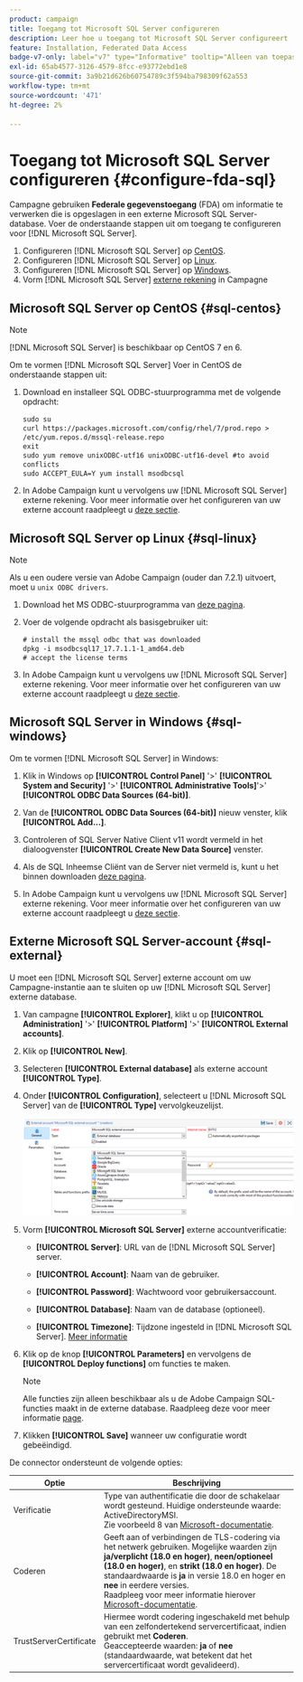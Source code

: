 ```yaml
---
product: campaign
title: Toegang tot Microsoft SQL Server configureren
description: Leer hoe u toegang tot Microsoft SQL Server configureert
feature: Installation, Federated Data Access
badge-v7-only: label="v7" type="Informative" tooltip="Alleen van toepassing op Campaign Classic v7"
exl-id: 65ab4577-3126-4579-8fcc-e93772ebd1e8
source-git-commit: 3a9b21d626b60754789c3f594ba798309f62a553
workflow-type: tm+mt
source-wordcount: '471'
ht-degree: 2%

---
```


# Toegang tot Microsoft SQL Server configureren {#configure-fda-sql}



Campagne gebruiken **Federale gegevenstoegang** (FDA) om informatie te verwerken die is opgeslagen in een externe Microsoft SQL Server-database. Voer de onderstaande stappen uit om toegang te configureren voor [!DNL Microsoft SQL Server].

1. Configureren [!DNL Microsoft SQL Server] op [CentOS](#sql-centos).
1. Configureren [!DNL Microsoft SQL Server] op [Linux](#sql-linux).
1. Configureren [!DNL Microsoft SQL Server] op [Windows](#sql-windows).
1. Vorm [!DNL Microsoft SQL Server] [externe rekening](#sql-external) in Campagne

## Microsoft SQL Server op CentOS {#sql-centos}

>[!NOTE]
>
> [!DNL Microsoft SQL Server] is beschikbaar op CentOS 7 en 6.

Om te vormen [!DNL Microsoft SQL Server] Voer in CentOS de onderstaande stappen uit:

1. Download en installeer SQL ODBC-stuurprogramma met de volgende opdracht:

   ```
   sudo su
   curl https://packages.microsoft.com/config/rhel/7/prod.repo > /etc/yum.repos.d/mssql-release.repo
   exit
   sudo yum remove unixODBC-utf16 unixODBC-utf16-devel #to avoid conflicts
   sudo ACCEPT_EULA=Y yum install msodbcsql
   ```

1. In Adobe Campaign kunt u vervolgens uw [!DNL Microsoft SQL Server] externe rekening. Voor meer informatie over het configureren van uw externe account raadpleegt u [deze sectie](#sql-external).

## Microsoft SQL Server op Linux {#sql-linux}

>[!NOTE]
>
> Als u een oudere versie van Adobe Campaign (ouder dan 7.2.1) uitvoert, moet u `unix ODBC drivers`.

1. Download het MS ODBC-stuurprogramma van [deze pagina](https://packages.microsoft.com/ubuntu/16.04/prod/pool/main/m/msodbcsql17/).

1. Voer de volgende opdracht als basisgebruiker uit:

   ```
   # install the mssql odbc that was downloaded
   dpkg -i msodbcsql17_17.7.1.1-1_amd64.deb
   # accept the license terms
   ```

1. In Adobe Campaign kunt u vervolgens uw [!DNL Microsoft SQL Server] externe rekening. Voor meer informatie over het configureren van uw externe account raadpleegt u [deze sectie](#sql-external).

## Microsoft SQL Server in Windows {#sql-windows}

Om te vormen [!DNL Microsoft SQL Server] in Windows:

1. Klik in Windows op **[!UICONTROL Control Panel]** &#39;>&#39; **[!UICONTROL System and Security]** &#39;>&#39; **[!UICONTROL Administrative Tools]**&#39;>&#39; **[!UICONTROL ODBC Data Sources (64-bit)]**.

1. Van de **[!UICONTROL ODBC Data Sources (64-bit)]** nieuw venster, klik **[!UICONTROL Add...]**.

1. Controleren of SQL Server Native Client v11 wordt vermeld in het dialoogvenster **[!UICONTROL Create New Data Source]** venster.

1. Als de SQL Inheemse Cliënt van de Server niet vermeld is, kunt u het binnen downloaden [deze pagina](https://www.microsoft.com/en-my/download/details.aspx?id=36434).

1. In Adobe Campaign kunt u vervolgens uw [!DNL Microsoft SQL Server] externe rekening. Voor meer informatie over het configureren van uw externe account raadpleegt u [deze sectie](#sql-external).

## Externe Microsoft SQL Server-account {#sql-external}

U moet een [!DNL Microsoft SQL Server] externe account om uw Campagne-instantie aan te sluiten op uw [!DNL Microsoft SQL Server] externe database.

1. Van campagne **[!UICONTROL Explorer]**, klikt u op **[!UICONTROL Administration]** &#39;>&#39; **[!UICONTROL Platform]** &#39;>&#39; **[!UICONTROL External accounts]**.

1. Klik op **[!UICONTROL New]**.

1. Selecteren **[!UICONTROL External database]** als externe account **[!UICONTROL Type]**.

1. Onder **[!UICONTROL Configuration]**, selecteert u [!DNL Microsoft SQL Server] van de **[!UICONTROL Type]** vervolgkeuzelijst.

   ![](assets/sql.png)

1. Vorm **[!UICONTROL Microsoft SQL Server]** externe accountverificatie:

   * **[!UICONTROL Server]**: URL van de [!DNL Microsoft SQL Server] server.

   * **[!UICONTROL Account]**: Naam van de gebruiker.

   * **[!UICONTROL Password]**: Wachtwoord voor gebruikersaccount.

   * **[!UICONTROL Database]**: Naam van de database (optioneel).

   * **[!UICONTROL Timezone]**: Tijdzone ingesteld in [!DNL Microsoft SQL Server]. [Meer informatie](https://docs.microsoft.com/en-us/sql/t-sql/functions/current-timezone-transact-sql?view=sql-server-ver15)

1. Klik op de knop **[!UICONTROL Parameters]** en vervolgens de **[!UICONTROL Deploy functions]** om functies te maken.

   >[!NOTE]
   >
   >Alle functies zijn alleen beschikbaar als u de Adobe Campaign SQL-functies maakt in de externe database. Raadpleeg deze voor meer informatie [page](../../configuration/using/adding-additional-sql-functions.md).

1. Klikken **[!UICONTROL Save]** wanneer uw configuratie wordt gebeëindigd.

De connector ondersteunt de volgende opties:

| Optie | Beschrijving |
|---|---|
| Verificatie | Type van authentificatie die door de schakelaar wordt gesteund. Huidige ondersteunde waarde: ActiveDirectoryMSI. <br> Zie voorbeeld 8 van [Microsoft-documentatie](https://docs.microsoft.com/en-us/sql/connect/odbc/using-azure-active-directory?view=sql-server-ver15#example-connection-strings). |
| Coderen | Geeft aan of verbindingen de TLS-codering via het netwerk gebruiken. Mogelijke waarden zijn **ja/verplicht (18.0 en hoger)**, **neen/optioneel (18.0 en hoger)**, en **strikt (18.0 en hoger)**. De standaardwaarde is **ja** in versie 18.0 en hoger en **nee** in eerdere versies. <br>Raadpleeg voor meer informatie hierover [Microsoft-documentatie](https://docs.microsoft.com/en-us/sql/connect/odbc/dsn-connection-string-attribute?view=azure-sqldw-latest#encrypt). |
| TrustServerCertificate | Hiermee wordt codering ingeschakeld met behulp van een zelfondertekend servercertificaat, indien gebruikt met **Coderen**. <br>Geaccepteerde waarden: **ja** of **nee** (standaardwaarde, wat betekent dat het servercertificaat wordt gevalideerd). |
